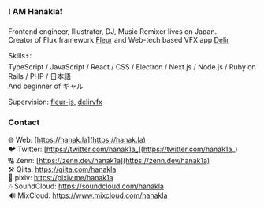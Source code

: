 ### I AM Hanakla❗

Frontend engineer, Illustrator, DJ, Music Remixer lives on Japan.  
Creator of Flux framework [Fleur](https://github.com/fleur-js/fleur) and Web-tech based VFX app [Delir](https://delir.studio)

Skills⚡:  
TypeScript / JavaScript / React / CSS / Electron / Next.js / Node.js / Ruby on Rails / PHP / 日本語  
And beginner of ギャル

Supervision: [fleur-js](https://github.com/fleur-js), [delirvfx](https://github.com/delirvfx)

### Contact

🌐 Web: [https://hanak.la](https://hanak.la)  
🐦 Twitter: [https://twitter.com/hanak1a_](https://twitter.com/hanak1a_)  
🔠 Zenn: [https://zenn.dev/hanak1a](https://zenn.dev/hanak1a)  
⚒️ Qiita: https://qiita.com/hanakla  
🎨 pixiv: https://pixiv.me/hanak1a  
🎶 SoundCloud: https://soundcloud.com/hanakla  
🔊 MixCloud: https://www.mixcloud.com/hanakla
